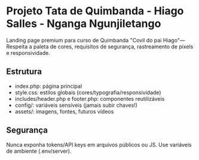 # Projeto Tata de Quimbanda - Hiago Salles - Nganga Ngunjiletango

Landing page premium para curso de Quimbanda "Covil do pai Hiago"— Respeita a paleta de cores, requisitos de segurança, rastreamento de pixels e responsividade.

## Estrutura

- index.php: página principal
- style.css: estilos globais (cores/typografia/responsividade)
- includes/header.php e footer.php: componentes reutilizáveis
- config/: variáveis sensíveis (jamais subir chaves!)
- assets/: imagens, fontes, futuros vídeos

## Segurança

Nunca exponha tokens/API keys em arquivos públicos ou JS. Use variáveis de ambiente (.env/server).
